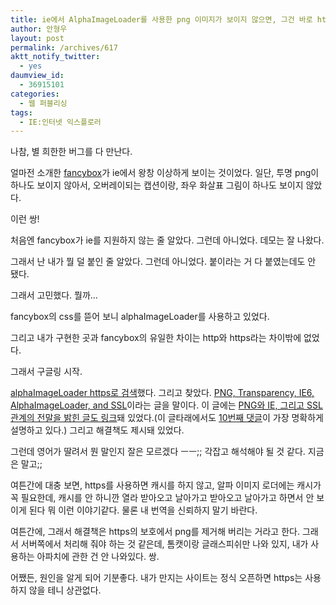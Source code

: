 ```yaml
---
title: ie에서 AlphaImageLoader를 사용한 png 이미지가 보이지 않으면, 그건 바로 https 때문
author: 안형우
layout: post
permalink: /archives/617
aktt_notify_twitter:
  - yes
daumview_id:
  - 36915101
categories:
  - 웹 퍼블리싱
tags:
  - IE:인터넷 익스플로러
---
```

나참, 별 희한한 버그를 다 만난다.

  
얼마전 소개한 <A href="http://fancybox.net/" target=_blank>fancybox</A>가 ie에서 왕창 이상하게 보이는 것이었다. 일단, 투명 png이 하나도 보이지 않아서, 오버레이되는 캡션이랑, 좌우 화살표 그림이 하나도 보이지 않았다.

  
이런 쌍!

  
처음엔 fancybox가 ie를 지원하지 않는 줄 알았다. 그런데 아니었다. 데모는 잘 나왔다.

  
그래서 난 내가 뭘 덜 붙인 줄 알았다. 그런데 아니었다. 붙이라는 거 다 붙였는데도 안 됐다.

  
그래서 고민했다. 뭘까&#8230;

  
fancybox의 css를 뜯어 보니 alphaImageLoader를 사용하고 있었다.

  
그리고 내가 구현한 곳과 fancybox의 유일한 차이는 http와 https라는 차이밖에 없었다.

  
그래서 구글링 시작.

  
<A href="http://www.google.co.kr/search?hl=ko&newwindow=1&q=AlphaImageLoader+https&aq=f&aqi=&aql=&oq=&gs\_rfai=" target=\_blank>alphaImageLoader https로 검색</A>했다. 그리고 찾았다. <A href="http://betabug.ch/blogs/ch-athens/857" target=_blank>PNG, Transparency, IE6, AlphaImageLoader, and SSL</A>이라는 글을 말이다. 이 글에는 <A href="http://code.google.com/p/google-web-toolkit/issues/detail?id=1172" target=_blank>PNG와 IE, 그리고 SSL 관계의 전말을 밝힌 글도 링크</A>돼 있었다.(이 글타래에서도 <A href="http://code.google.com/p/google-web-toolkit/issues/detail?id=1172#c10" target=_blank>10번째 댓글</A>이 가장 명확하게 설명하고 있다.) 그리고 해결책도 제시돼 있었다.

  
그런데 영어가 딸려서 뭔 말인지 잘은 모르겠다 ㅡㅡ;; 각잡고 해석해야 될 것 같다. 지금은 말고;;

  
여튼간에 대충 보면, https를 사용하면 캐시를 하지 않고, 알파 이미지 로더에는 캐시가 꼭 필요한데, 캐시를 안 하니깐 열라 받아오고 날아가고 받아오고 날아가고 하면서 안 보이게 된다 뭐 이런 이야기같다. 물론 내 번역을 신뢰하지 말기 바란다.

  
여튼간에, 그래서 해결책은 https의 보호에서 png를 제거해 버리는 거라고 한다. 그래서 서버쪽에서 처리해 줘야 하는 것 같은데, 톰캣이랑 글래스피쉬만 나와 있지, 내가 사용하는 아파치에 관한 건 안 나와있다. 쌍.

  
어쨌든, 원인을 알게 되어 기분좋다. 내가 만지는 사이트는 정식 오픈하면 https는 사용하지 않을 테니 상관없다.